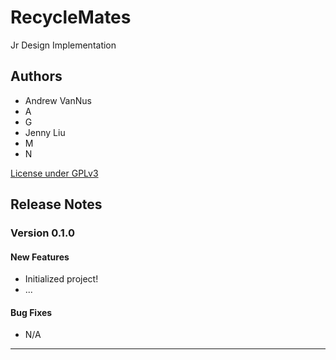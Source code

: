 # RecycleMates

Jr Design Implementation

## Authors

* Andrew VanNus
* A
* G
* Jenny Liu
* M
* N

[License under GPLv3](LICENSE)

## Release Notes

### Version 0.1.0

#### New Features

* Initialized project!
* ...

#### Bug Fixes

* N/A

---
